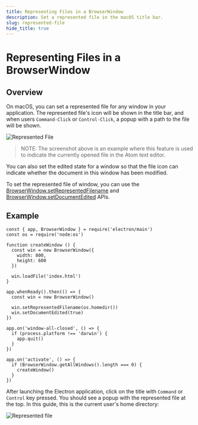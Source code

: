```yaml
---
title: Representing Files in a BrowserWindow
description: Set a represented file in the macOS title bar.
slug: represented-file
hide_title: true
---
```


# Representing Files in a BrowserWindow

## Overview

On macOS, you can set a represented file for any window in your application.
The represented file's icon will be shown in the title bar, and when users
`Command-Click` or `Control-Click`, a popup with a path to the file will be
shown.

![Represented File][represented-image]

> NOTE: The screenshot above is an example where this feature is used to indicate the currently opened file in the Atom text editor.

You can also set the edited state for a window so that the file icon can
indicate whether the document in this window has been modified.

To set the represented file of window, you can use the
[BrowserWindow.setRepresentedFilename][setrepresentedfilename] and
[BrowserWindow.setDocumentEdited][setdocumentedited] APIs.

## Example

```fiddle docs/fiddles/features/represented-file
const { app, BrowserWindow } = require('electron/main')
const os = require('node:os')

function createWindow () {
  const win = new BrowserWindow({
    width: 800,
    height: 600
  })

  win.loadFile('index.html')
}

app.whenReady().then(() => {
  const win = new BrowserWindow()

  win.setRepresentedFilename(os.homedir())
  win.setDocumentEdited(true)
})

app.on('window-all-closed', () => {
  if (process.platform !== 'darwin') {
    app.quit()
  }
})

app.on('activate', () => {
  if (BrowserWindow.getAllWindows().length === 0) {
    createWindow()
  }
})
```

After launching the Electron application, click on the title with `Command` or
`Control` key pressed. You should see a popup with the represented file at the top.
In this guide, this is the current user's home directory:

![Represented file](../images/represented-file.png)

[represented-image]: https://cloud.githubusercontent.com/assets/639601/5082061/670a949a-6f14-11e4-987a-9aaa04b23c1d.png
[setrepresentedfilename]: ../api/browser-window.md#winsetrepresentedfilenamefilename-macos
[setdocumentedited]: ../api/browser-window.md#winsetdocumenteditededited-macos
